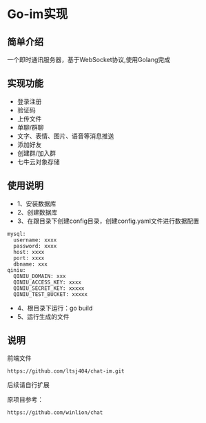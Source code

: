 # Go-im实现

## 简单介绍
一个即时通讯服务器，基于WebSocket协议,使用Golang完成

## 实现功能
- 登录注册
- 验证码
- 上传文件
- 单聊/群聊
- 文字、表情、图片、语音等消息推送
- 添加好友
- 创建群/加入群
- 七牛云对象存储


## 使用说明
- 1、安装数据库
- 2、创建数据库
- 3、在跟目录下创建config目录，创建config.yaml文件进行数据配置
```
mysql:
  username: xxxx
  password: xxxx
  host: xxxx
  port: xxxx
  dbname: xxx
qiniu:
  QINIU_DOMAIN: xxx
  QINIU_ACCESS_KEY: xxxx
  QINIU_SECRET_KEY: xxxxx
  QINIU_TEST_BUCKET: xxxxx
```
- 4、根目录下运行：go build
- 5、运行生成的文件

## 说明
前端文件
```shell script
https://github.com/ltsj404/chat-im.git
```
后续请自行扩展

原项目参考：
```
https://github.com/winlion/chat
```